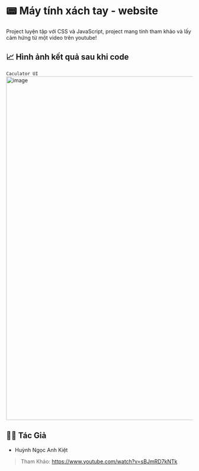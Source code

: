 # 📟 Máy tính xách tay - website

Project luyện tập với CSS và JavaScript, project mang tính tham khảo và lấy cảm hứng từ một video trên youtube!

## 📈 Hình ảnh kết quả sau khi code
`Caculator UI`
<img width="1919" height="927" alt="image" src="https://github.com/user-attachments/assets/2a4848f9-5ff4-4bad-8e8f-5fdc96ce04b7" />

## 👨‍💻 Tác Giả
- Huỳnh Ngọc Anh Kiệt
> Tham Khảo: https://www.youtube.com/watch?v=sBJmRD7kNTk
